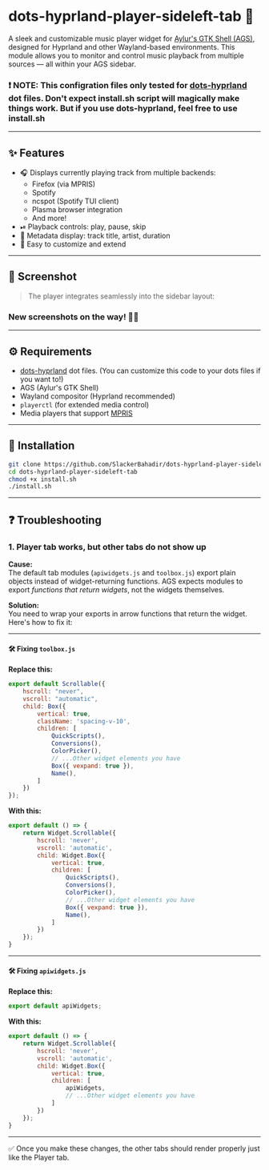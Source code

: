 # dots-hyprland-player-sideleft-tab 🎵

A sleek and customizable music player widget for [Aylur's GTK Shell (AGS)](https://github.com/Aylur/ags), designed for Hyprland and other Wayland-based environments. This module allows you to monitor and control music playback from multiple sources — all within your AGS sidebar.

### ❗ **NOTE**: This configration files only tested for [dots-hyprland](https://github.com/end-4/dots-hyprland) dot files. Don't expect install.sh script will magically make things work. But if you use dots-hyprland, feel free to use install.sh

---

## ✨ Features

- 🎧 Displays currently playing track from multiple backends:
  - Firefox (via MPRIS)
  - Spotify
  - ncspot (Spotify TUI client)
  - Plasma browser integration
  - And more!
- ⏯ Playback controls: play, pause, skip
- 💬 Metadata display: track title, artist, duration
- 🎨 Easy to customize and extend

---

## 📸 Screenshot

> The player integrates seamlessly into the sidebar layout:

### New screenshots on the way! 🚛💨

---

## ⚙️ Requirements

- [dots-hyprland](https://github.com/end-4/dots-hyprland) dot files. (You can customize this code to your dots files if you want to!)
- AGS (Aylur's GTK Shell)
- Wayland compositor (Hyprland recommended)
- `playerctl` (for extended media control)
- Media players that support [MPRIS](https://specifications.freedesktop.org/mpris-spec/latest/)

---

## 🚀 Installation

```bash
git clone https://github.com/SlackerBahadir/dots-hyprland-player-sideleft-tab.git
cd dots-hyprland-player-sideleft-tab
chmod +x install.sh
./install.sh
```

---

## ❓ Troubleshooting

### 1. Player tab works, but other tabs do not show up

**Cause:**  
The default tab modules (`apiwidgets.js` and `toolbox.js`) export plain objects instead of widget-returning functions. AGS expects modules to export *functions that return widgets*, not the widgets themselves.

**Solution:**  
You need to wrap your exports in arrow functions that return the widget. Here's how to fix it:

---

#### 🛠️ Fixing `toolbox.js`

**Replace this:**
```js
export default Scrollable({
    hscroll: "never",
    vscroll: "automatic",
    child: Box({
        vertical: true,
        className: 'spacing-v-10',
        children: [
            QuickScripts(),
            Conversions(),
            ColorPicker(),
            // ...Other widget elements you have
            Box({ vexpand: true }),
            Name(),
        ]
    })
});
````

**With this:**

```js
export default () => {
    return Widget.Scrollable({
        hscroll: 'never',
        vscroll: 'automatic',
        child: Widget.Box({
            vertical: true,
            children: [
                QuickScripts(),
                Conversions(),
                ColorPicker(),
                // ...Other widget elements you have
                Box({ vexpand: true }),
                Name(),
            ]
        })
    });
}
```

---

#### 🛠️ Fixing `apiwidgets.js`

**Replace this:**

```js
export default apiWidgets;
```

**With this:**

```js
export default () => {
    return Widget.Scrollable({
        hscroll: 'never',
        vscroll: 'automatic',
        child: Widget.Box({
            vertical: true,
            children: [
                apiWidgets,
                // ...Other widget elements you have
            ]
        })
    });
}
```

---

✅ Once you make these changes, the other tabs should render properly just like the Player tab.
